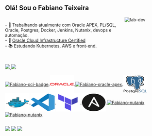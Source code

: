 ## Olá! Sou o Fabiano Teixeira
<div>
  <img align="right" alt="fab-dev" height="110" width="110" src="https://user-images.githubusercontent.com/67388015/128508112-2c1223e4-1ec1-4c56-88ce-a66a5e70ba8b.png">
</div>
</br>
- 🔭 Trabalhando atualmente com Oracle APEX, PL/SQL, Oracle, Postgres, Docker, Jenkins, Nutanix, devops e automação. </br>
- 🥇 <a href="https://catalog-education.oracle.com/pls/certview/sharebadge?id=D06503B0C66C1B030F8EB2A855CBE6921D4649BDA41F76DB6698A95973E75CE5">Oracle Cloud Infrastructure Certified</a><br>
- 📚 Estudando Kubernetes, AWS e front-end.
</br>
</br>

##

<div>
  <a href="https://github.com/fabianotsi">
  <img height="180em" src="https://github-readme-stats.vercel.app/api?username=fabianotsi&show_icons=true&theme=dracula&include_all_commits=true&count_private=true"/>
  <img height="180em" src="https://github-readme-stats.vercel.app/api/top-langs/?username=fabianotsi&layout=compact&langs_count=7&theme=dracula"/>
</div>
<div style="display: inline_block"><br>
  <img align="center" alt="Fabiano-oci-badge" height="15%" width="15%" src="https://brm-workforce.oracle.com/pdf/certview/images/102_Oracle_Cloud_Infrastructure_Foundations_Associate.png">
  <img align="center" alt="Fabiano-Oracle" height="60" width="80" src="https://github.com/devicons/devicon/blob/master/icons/oracle/oracle-original.svg">
  <img align="center" alt="Fabiano-oracle-apex" height="60" width="80" src="https://camo.githubusercontent.com/25b2c01a6b92cbb790f82ecb311eecc121425cb51ef42e81a83845c3a8a031dc/68747470733a2f2f6669766572722d7265732e636c6f7564696e6172792e636f6d2f696d616765732f745f6d61696e312c715f6175746f2c665f6175746f2c715f6175746f2c665f6175746f2f676967732f3236373437393638342f6f726967696e616c2f383366306239383337323536316232333463623838393233343064613032376565643938653733632f646576656c6f702d6f7261636c652d6461746162617365732d617065782d6170706c69636174696f6e732d706c73716c2e706e67">
  <img align="center" alt="Fabiano-pg" height="60" width="80" src="https://github.com/devicons/devicon/blob/master/icons/postgresql/postgresql-original-wordmark.svg">   
  <img align="center" alt="Fabiano-Docker" height="60" width="80" src="https://github.com/devicons/devicon/blob/master/icons/docker/docker-original.svg">
  <img align="center" alt="Fabiano-vscode" height="60" width="80" src="https://github.com/devicons/devicon/blob/master/icons/vscode/vscode-original.svg">
  <img align="center" alt="Fabiano-terraform" height="60" width="80" src="https://github.com/devicons/devicon/blob/master/icons/terraform/terraform-original.svg">
  <img align="center" alt="Fabiano-ansible" height="60" width="80" src="https://github.com/devicons/devicon/blob/master/icons/ansible/ansible-original.svg">
  <img align="center" alt="Fabiano-nutanix" height="7%" width="7%" src="https://pbs.twimg.com/profile_images/488832076053893121/FIwyFVka_400x400.jpeg">
  <img align="center" alt="Fabiano-nutanix" height="10%" width="10%" src="https://i0.wp.com/www.luxoug.org/wp-content/uploads/2019/05/Cloud.png?w=310&ssl=1">
  <!--
  <img align="center" alt="fabiano-Nestjs" height="60" width="80" src="https://raw.githubusercontent.com/devicons/devicon/master/icons/nestjs/nestjs-plain.svg">
  <img align="center" alt="fabiano-Nextjs" height="60" width="80" src="https://github.com/devicons/devicon/blob/master/icons/nextjs/nextjs-original.svg">  
  -->
</div>
  
##
  
 <a href = "mailto:fabianots@gmail.com"><img src="https://img.shields.io/badge/Gmail-D14836?style=for-the-badge&logo=gmail&logoColor=white" target="_blank"></a>
 <a href="https://www.linkedin.com/in/fabiano-teixeira-da-silva-5a215820a/" target="_blank"><img src="https://img.shields.io/badge/-LinkedIn-%230077B5?style=for-the-badge&logo=linkedin&logoColor=white" target="_blank"></a> 
 <a href = "https://gitlab.com/fabianotsi"><img src="https://img.shields.io/badge/GitLab-330F63?style=for-the-badge&logo=gitlab&logoColor=white" target="_blank"></a>

<!--
**fabianotsi/fabianotsi** is a ✨ _special_ ✨ repository because its `README.md` (this file) appears on your GitHub profile.

Here are some ideas to get you started:

- 👯 I’m looking to collaborate on ...
- 🤔 I’m looking for help with ...
- 💬 Ask me about ...
- 📫 How to reach me: ...
- 😄 Pronouns: ...
- ⚡ Fun fact: ...
-->
